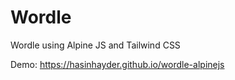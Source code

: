 # Wordle

Wordle using Alpine JS and Tailwind CSS 

Demo: https://hasinhayder.github.io/wordle-alpinejs